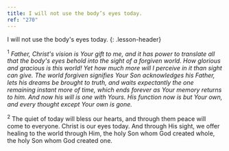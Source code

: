 ```yaml
---
title: I will not use the body’s eyes today.
ref: "270"
---
```


I will not use the body's eyes today.
{: .lesson-header}

<sup>1</sup> *Father, Christ's vision is Your gift to me, and it has
power to translate all that the body's eyes behold into the sight of a
forgiven world. How glorious and gracious is this world! Yet how much
more will I perceive in it than sight can give. The world forgiven
signifies Your Son acknowledges his Father, lets his dreams be brought
to truth, and waits expectantly the one remaining instant more of time,
which ends forever as Your memory returns to him. And now his will is
one with Yours. His function now is but Your own, and every thought
except Your own is gone.*

<sup>2</sup> The quiet of today will bless our hearts, and through them
peace will come to everyone. Christ is our eyes today. And through His
sight, we offer healing to the world through Him, the holy Son whom God
created whole, the holy Son whom God created one.

